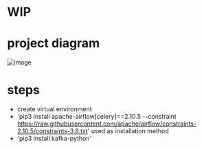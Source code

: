 # WIP

# project diagram
![image](https://github.com/user-attachments/assets/a0c92a38-2d0a-4557-bd83-75c357f17805)


# steps
- create virtual environment
- 'pip3 install apache-airflow[celery]==2.10.5 --constraint https://raw.githubusercontent.com/apache/airflow/constraints-2.10.5/constraints-3.8.txt'  used as installation method
- 'pip3 install kafka-python'
